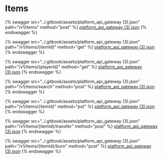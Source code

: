# Items

{% swagger src="../.gitbook/assets/platform_api_gateway (3).json" path="/v1/items" method="post" %}
[platform_api_gateway (3).json](<../.gitbook/assets/platform_api_gateway (3).json>)
{% endswagger %}

{% swagger src="../.gitbook/assets/platform_api_gateway (3).json" path="/v1/items/{itemId}" method="get" %}
[platform_api_gateway (3).json](<../.gitbook/assets/platform_api_gateway (3).json>)
{% endswagger %}

{% swagger src="../.gitbook/assets/platform_api_gateway (3).json" path="/v1/items/{playerId}" method="get" %}
[platform_api_gateway (3).json](<../.gitbook/assets/platform_api_gateway (3).json>)
{% endswagger %}

{% swagger src="../.gitbook/assets/platform_api_gateway (3).json" path="/v1/items/search" method="post" %}
[platform_api_gateway (3).json](<../.gitbook/assets/platform_api_gateway (3).json>)
{% endswagger %}

{% swagger src="../.gitbook/assets/platform_api_gateway (3).json" path="/v1/items/{itemId}" method="put" %}
[platform_api_gateway (3).json](<../.gitbook/assets/platform_api_gateway (3).json>)
{% endswagger %}

{% swagger src="../.gitbook/assets/platform_api_gateway (3).json" path="/v1/items/{itemId}/transfer" method="post" %}
[platform_api_gateway (3).json](<../.gitbook/assets/platform_api_gateway (3).json>)
{% endswagger %}

{% swagger src="../.gitbook/assets/platform_api_gateway (3).json" path="/v1/items/{itemId}/burn" method="post" %}
[platform_api_gateway (3).json](<../.gitbook/assets/platform_api_gateway (3).json>)
{% endswagger %}
